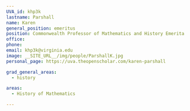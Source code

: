 ```yaml
---
UVA_id: khp3k
lastname: Parshall
name: Karen
general_position: emeritus
position: Commonwealth Professor of Mathematics and History Emerita
office: 
phone: 
email: khp3k@virginia.edu
image: __SITE_URL__/img/people/ParshallK.jpg
personal_page: https://uva.theopenscholar.com/karen-parshall

grad_general_areas:
  - history

areas:
  - History of Mathematics

---
```

